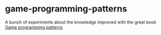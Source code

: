 # game-programming-patterns

A bunch of experiments about the knowledge improved with the great book [Game programming patterns](http://gameprogrammingpatterns.com/)  